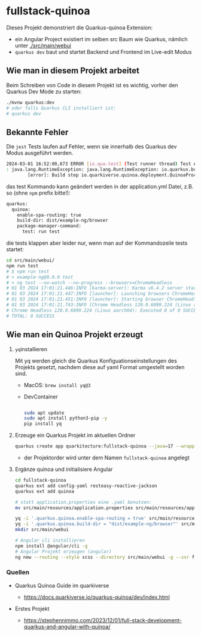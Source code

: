 # fullstack-quinoa

Dieses Projekt demonstriert die Quarkus-quinoa Extension:

* ein Angular Project existiert im selben src Baum wie Quarkus, nämlich unter [./src/main/webui]()
* `quarkus dev` baut und startet Backend und Frontend im Live-edit Modus

## Wie man in diesem Projekt arbeitet

Beim Schreiben von Code in diesem Projekt ist es wichtig, vorher den Quarkus Dev Mode zu starten:

```bash
./mvnw quarkus:dev
# oder falls Quarkus CLI installiert ist:
# quarkus dev
```

## Bekannte Fehler

Die `jest` Tests laufen auf Fehler, wenn sie innerhalb des Quarkus dev Modus ausgeführt werden.

```bash
2024-03-01 16:52:00,673 ERROR [io.qua.test] (Test runner thread) Test AllWebUITest#runTest() failed
: java.lang.RuntimeException: java.lang.RuntimeException: io.quarkus.builder.BuildException: Build failure: Build failed due to errors
        [error]: Build step io.quarkiverse.quinoa.deployment.QuinoaProcessor#processBuild threw an exception: java.lang.RuntimeException: Error in Quinoa while running package manager test command: npm run test
```

das test Kommando kann geändert werden in der application.yml Datei, z.B. so (ohne `npm` prefix bitte!):
```bash
quarkus:
  quinoa:
    enable-spa-routing: true
    build-dir: dist/example-ng/browser
    package-manager-command:
      test: run test
```

die tests klappen aber leider nur, wenn man auf der Kommandozeile tests startet:

```bash
cd src/main/webui/
npm run test
# $ npm run test
# > example-ng@0.0.0 test
# > ng test --no-watch --no-progress --browsers=ChromeHeadless
# 01 03 2024 17:01:21.446:INFO [karma-server]: Karma v6.4.2 server started at http://localhost:9876/
# 01 03 2024 17:01:21.447:INFO [launcher]: Launching browsers ChromeHeadless with concurrency unlimited
# 01 03 2024 17:01:21.451:INFO [launcher]: Starting browser ChromeHeadless
# 01 03 2024 17:01:21.743:INFO [Chrome Headless 120.0.6099.224 (Linux aarch64)]: Connected on socket oT_VsXc42yoRbil5AAAB with id 84140249
# Chrome Headless 120.0.6099.224 (Linux aarch64): Executed 0 of 0 SUCCESS (0.001 secs / 0 secs)
# TOTAL: 0 SUCCESS
```

## Wie man ein Quinoa Projekt erzeugt

1. `yq`installieren

    Mit yq werden gleich die Quarkus Konfiguationseinstellungen des Projekts gesetzt, nachdem diese auf yaml Format umgestellt worden sind.

    * MacOS: `brew install yq@3`
    * DevContainer

      ```bash

      sudo apt update
      sudo apt install python3-pip -y
      pip install yq
      ```

2. Erzeuge ein Quarkus Projekt im aktuellen Ordner

    ```bash
    quarkus create app quarkitecture:fullstack-quinoa --java=17 --wrapper
    ```

    * der Projektorder wird unter dem Namen `fullstack-quinoa` angelegt

3. Ergänze quinoa und initialisiere Angular

    ```bash
    cd fullstack-quinoa
    quarkus ext add config-yaml resteasy-reactive-jackson
    quarkus ext add quinoa

    # statt application.properties eine .yaml benutzen:
    mv src/main/resources/application.properties src/main/resources/application.yml

    yq -i '.quarkus.quinoa.enable-spa-routing = true' src/main/resources/application.yml
    yq -i '.quarkus.quinoa.build-dir = "dist/example-ng/browser"' src/main/resources/application.yml
    mkdir src/main/webui

    # Angular cli installieren
    npm install @angular/cli -g
    # Angular Projekt erzeugen (angular)
    ng new --routing --style scss --directory src/main/webui -g --ssr false --standalone false example-ng
    ```

### Quellen

* Quarkus Quinoa Guide im quarkiverse
  * <https://docs.quarkiverse.io/quarkus-quinoa/dev/index.html>

* Erstes Projekt
  * <https://stephennimmo.com/2023/12/01/full-stack-development-quarkus-and-angular-with-quinoa/>
